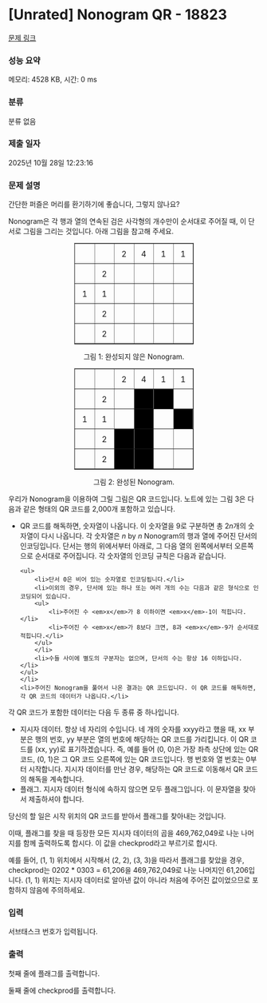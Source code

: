 # [Unrated] Nonogram QR - 18823 

[문제 링크](https://www.acmicpc.net/problem/18823) 

### 성능 요약

메모리: 4528 KB, 시간: 0 ms

### 분류

분류 없음

### 제출 일자

2025년 10월 28일 12:23:16

### 문제 설명

<style type="text/css">.kipa-table-cell {
  width: 40px;
  height: 40px;
  padding: 0;
}
.kipa-filled {
  background-color: #000;
}
</style>
<p>간단한 퍼즐은 머리를 환기하기에 좋습니다, 그렇지 않나요?</p>

<p>Nonogram은 각 행과 열의 연속된 검은 사각형의 개수만이 순서대로 주어질 때, 이 단서로 그림을 그리는 것입니다. 아래 그림을 참고해 주세요.</p>

<table border="1" cellpadding="1" cellspacing="1" class="table table-bordered" style="border-collapse: collapse; margin: 0 auto; width: 240px;">
	<tbody>
		<tr>
			<td class="kipa-table-cell" style="text-align: center;"> </td>
			<td class="kipa-table-cell" style="text-align: center;"> </td>
			<td class="kipa-table-cell" style="text-align: center;">2</td>
			<td class="kipa-table-cell" style="text-align: center;">4</td>
			<td class="kipa-table-cell" style="text-align: center;">1</td>
			<td class="kipa-table-cell" style="text-align: center;">1</td>
		</tr>
		<tr>
			<td class="kipa-table-cell" style="text-align: center;"> </td>
			<td class="kipa-table-cell" style="text-align: center;">2</td>
			<td class="kipa-table-cell" style="text-align: center;"> </td>
			<td class="kipa-table-cell" style="text-align: center;"> </td>
			<td class="kipa-table-cell" style="text-align: center;"> </td>
			<td class="kipa-table-cell" style="text-align: center;"> </td>
		</tr>
		<tr>
			<td class="kipa-table-cell" style="text-align: center;">1</td>
			<td class="kipa-table-cell" style="text-align: center;">1</td>
			<td class="kipa-table-cell" style="text-align: center;"> </td>
			<td class="kipa-table-cell" style="text-align: center;"> </td>
			<td class="kipa-table-cell" style="text-align: center;"> </td>
			<td class="kipa-table-cell" style="text-align: center;"> </td>
		</tr>
		<tr>
			<td class="kipa-table-cell" style="text-align: center;"> </td>
			<td class="kipa-table-cell" style="text-align: center;">2</td>
			<td class="kipa-table-cell" style="text-align: center;"> </td>
			<td class="kipa-table-cell" style="text-align: center;"> </td>
			<td class="kipa-table-cell" style="text-align: center;"> </td>
			<td class="kipa-table-cell" style="text-align: center;"> </td>
		</tr>
		<tr>
			<td class="kipa-table-cell" style="text-align: center;"> </td>
			<td class="kipa-table-cell" style="text-align: center;">2</td>
			<td class="kipa-table-cell" style="text-align: center;"> </td>
			<td class="kipa-table-cell" style="text-align: center;"> </td>
			<td class="kipa-table-cell" style="text-align: center;"> </td>
			<td class="kipa-table-cell" style="text-align: center;"> </td>
		</tr>
	</tbody>
</table>

<p style="text-align: center;">그림 1: 완성되지 않은 Nonogram. </p>

<table border="1" cellpadding="1" cellspacing="1" class="table table-bordered" style="border-collapse: collapse; margin: 0 auto; width: 240px;">
	<tbody>
		<tr>
			<td class="kipa-table-cell" style="text-align: center;"> </td>
			<td class="kipa-table-cell" style="text-align: center;"> </td>
			<td class="kipa-table-cell" style="text-align: center;">2</td>
			<td class="kipa-table-cell" style="text-align: center;">4</td>
			<td class="kipa-table-cell" style="text-align: center;">1</td>
			<td class="kipa-table-cell" style="text-align: center;">1</td>
		</tr>
		<tr>
			<td class="kipa-table-cell" style="text-align: center;"> </td>
			<td class="kipa-table-cell" style="text-align: center;">2</td>
			<td class="kipa-table-cell" style="text-align: center;"> </td>
			<td class="kipa-table-cell kipa-filled" style="text-align: center;"> </td>
			<td class="kipa-table-cell kipa-filled" style="text-align: center;"> </td>
			<td class="kipa-table-cell" style="text-align: center;"> </td>
		</tr>
		<tr>
			<td class="kipa-table-cell" style="text-align: center;">1</td>
			<td class="kipa-table-cell" style="text-align: center;">1</td>
			<td class="kipa-table-cell" style="text-align: center;"> </td>
			<td class="kipa-table-cell kipa-filled" style="text-align: center;"> </td>
			<td class="kipa-table-cell" style="text-align: center;"> </td>
			<td class="kipa-table-cell kipa-filled" style="text-align: center;"> </td>
		</tr>
		<tr>
			<td class="kipa-table-cell" style="text-align: center;"> </td>
			<td class="kipa-table-cell" style="text-align: center;">2</td>
			<td class="kipa-table-cell kipa-filled" style="text-align: center;"> </td>
			<td class="kipa-table-cell kipa-filled" style="text-align: center;"> </td>
			<td class="kipa-table-cell" style="text-align: center;"> </td>
			<td class="kipa-table-cell" style="text-align: center;"> </td>
		</tr>
		<tr>
			<td class="kipa-table-cell" style="text-align: center;"> </td>
			<td class="kipa-table-cell" style="text-align: center;">2</td>
			<td class="kipa-table-cell kipa-filled" style="text-align: center;"> </td>
			<td class="kipa-table-cell kipa-filled" style="text-align: center;"> </td>
			<td class="kipa-table-cell" style="text-align: center;"> </td>
			<td class="kipa-table-cell" style="text-align: center;"> </td>
		</tr>
	</tbody>
</table>

<p style="text-align: center;">그림 2: 완성된 Nonogram.</p>

<p>우리가 Nonogram을 이용하여 그릴 그림은 QR 코드입니다. 노트에 있는 그림 3은 다음과 같은 형태의 QR 코드를 2,000개 포함하고 있습니다.</p>

<ul>
	<li>QR 코드를 해독하면, 숫자열이 나옵니다. 이 숫자열을 9로 구분하면 총 2<em>n</em>개의 숫자열이 다시 나옵니다. 각 숫자열은 <em>n</em> by <em>n</em> Nonogram의 행과 열에 주어진 단서의 인코딩입니다. 단서는 행의 위에서부터 아래로, 그 다음 열의 왼쪽에서부터 오른쪽으로 순서대로 주어집니다. 각 숫자열의 인코딩 규칙은 다음과 같습니다.

	<ul>
		<li>단서 0은 비어 있는 숫자열로 인코딩됩니다.</li>
		<li>이외의 경우, 단서에 있는 하나 또는 여러 개의 수는 다음과 같은 형식으로 인코딩되어 있습니다.
		<ul>
			<li>주어진 수 <em>x</em>가 8 이하이면 <em>x</em>-1이 적힙니다.</li>
			<li>주어진 수 <em>x</em>가 8보다 크면, 8과 <em>x</em>-9가 순서대로 적힙니다.</li>
		</ul>
		</li>
		<li>수들 사이에 별도의 구분자는 없으며, 단서의 수는 항상 16 이하입니다.</li>
	</ul>
	</li>
	<li>주어진 Nonogram을 풀어서 나온 결과는 QR 코드입니다. 이 QR 코드를 해독하면, 각 QR 코드의 데이터가 나옵니다.</li>
</ul>

<p>각 QR 코드가 포함한 데이터는 다음 두 종류 중 하나입니다.</p>

<ul>
	<li>지시자 데이터. 항상 네 자리의 수입니다. 네 개의 숫자를 xxyy라고 했을 때, xx 부분은 행의 번호, yy 부분은 열의 번호에 해당하는 QR 코드를 가리킵니다. 이 QR 코드를 (xx, yy)로 표기하겠습니다. 즉, 예를 들어 (0, 0)은 가장 좌측 상단에 있는 QR 코드, (0, 1)은 그 QR 코드 오른쪽에 있는 QR 코드입니다. 행 번호와 열 번호는 0부터 시작합니다. 지시자 데이터를 만난 경우, 해당하는 QR 코드로 이동해서 QR 코드의 해독을 계속합니다.</li>
	<li>플래그. 지시자 데이터 형식에 속하지 않으면 모두 플래그입니다. 이 문자열을 찾아서 제출하셔야 합니다.</li>
</ul>

<p>당신의 할 일은 시작 위치의 QR 코드를 받아서 플래그를 찾아내는 것입니다.</p>

<p>이때, 플래그를 찾을 때 등장한 모든 지시자 데이터의 곱을 469,762,049로 나눈 나머지를 함께 출력하도록 합시다. 이 값을 checkprod라고 부르기로 합시다.</p>

<p>예를 들어, (1, 1) 위치에서 시작해서 (2, 2), (3, 3)을 따라서 플래그를 찾았을 경우, checkprod는 0202 * 0303 = 61,206을 469,762,049로 나눈 나머지인 61,206입니다. (1, 1) 위치는 지시자 데이터로 알아낸 값이 아니라 처음에 주어진 값이었으므로 포함하지 않음에 주의하세요.</p>

### 입력 

 <p>서브태스크 번호가 입력됩니다.</p>

### 출력 

 <p>첫째 줄에 플래그를 출력합니다.</p>

<p>둘째 줄에 checkprod를 출력합니다.</p>


